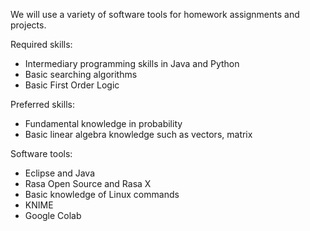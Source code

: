 We will use a variety of software tools for homework assignments and projects.

Required skills:
- Intermediary programming skills in Java and Python
- Basic searching algorithms
- Basic First Order Logic

Preferred skills:
- Fundamental knowledge in probability
- Basic linear algebra knowledge such as vectors, matrix

Software tools:
- Eclipse and Java
- Rasa Open Source and Rasa X
- Basic knowledge of Linux commands
- KNIME
- Google Colab
